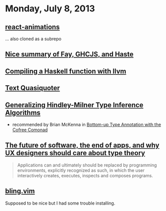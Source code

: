 # Monday, July 8, 2013

## [react-animations](https://github.com/petehunt/react-animations/)

... also cloned as a subrepo

## [Nice summary of Fay, GHCJS, and Haste](http://www.reddit.com/r/haskell/comments/1htqi2/announce_haste_the_haskell_to_js_compiler_is_now/cay79g9)

## [Compiling a Haskell function with llvm](http://augustss.blogspot.com/2009/06/more-llvm-recently-someone-asked-me-on.html)

## [Text Quasiquoter](http://hackage.haskell.org/package/QuasiText)

## [Generalizing Hindley-Milner Type Inference Algorithms](/files/generalizinghindleymilner.pdf)

- recommended by Brian McKenna in [Bottom-up Type Annotation with the Cofree Comonad](http://brianmckenna.org/blog/type_annotation_cofree)

## [The future of software, the end of apps, and why UX designers should care about type theory](http://pchiusano.blogspot.com/2013/05/the-future-of-software-end-of-apps-and.html)

> Applications can and ultimately should be replaced by programming
> environments, explicitly recognized as such, in which the user interactively
> creates, executes, inspects and composes programs.

## [bling.vim](http://bling.github.io/dotvim/)

Supposed to be nice but I had some trouble installing.
